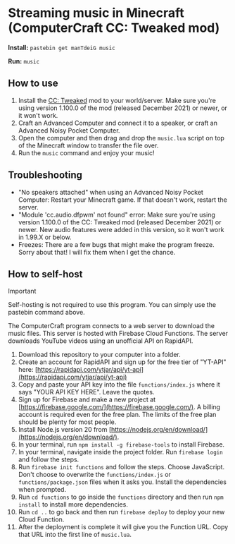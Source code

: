 # Streaming music in Minecraft (ComputerCraft CC: Tweaked mod)

**Install:** `pastebin get manTdeiG music`

**Run:** `music`

## How to use

1. Install the [CC: Tweaked](https://tweaked.cc/) mod to your world/server. Make sure you're using version 1.100.0 of the mod (released December 2021) or newer, or it won't work.
2. Craft an Advanced Computer and connect it to a speaker, or craft an Advanced Noisy Pocket Computer.
3. Open the computer and then drag and drop the `music.lua` script on top of the Minecraft window to transfer the file over.
4. Run the `music` command and enjoy your music!

## Troubleshooting
- "No speakers attached" when using an Advanced Noisy Pocket Computer: Restart your Minecraft game. If that doesn't work, restart the server.
- "Module 'cc.audio.dfpwm' not found" error: Make sure you're using version 1.100.0 of the CC: Tweaked mod (released December 2021) or newer. New audio features were added in this version, so it won't work in 1.99.X or below.
- Freezes: There are a few bugs that might make the program freeze. Sorry about that! I will fix them when I get the chance.

## How to self-host

> [!IMPORTANT]  
> Self-hosting is not required to use this program. You can simply use the pastebin command above.

The ComputerCraft program connects to a web server to download the music files. This server is hosted with Firebase Cloud Functions. The server downloads YouTube videos using an unofficial API on RapidAPI.

1. Download this repository to your computer into a folder.
2. Create an account for RapidAPI and sign up for the free tier of "YT-API" here: [https://rapidapi.com/ytjar/api/yt-api](https://rapidapi.com/ytjar/api/yt-api)
3. Copy and paste your API key into the file `functions/index.js` where it says "YOUR API KEY HERE". Leave the quotes.
4. Sign up for Firebase and make a new project at [https://firebase.google.com/](https://firebase.google.com/). A billing account is required even for the free plan. The limits of the free plan should be plenty for most people.
5. Install Node.js version 20 from [https://nodejs.org/en/download/](https://nodejs.org/en/download/).
6. In your terminal, run `npm install -g firebase-tools` to install Firebase.
7. In your terminal, navigate inside the project folder. Run `firebase login` and follow the steps.
8. Run `firebase init functions` and follow the steps. Choose JavaScript. Don't choose to overwrite the `functions/index.js` or `functions/package.json` files when it asks you. Install the dependencies when prompted.
9. Run `cd functions` to go inside the `functions` directory and then run `npm install` to install more dependencies.
10. Run `cd ..` to go back and then run `firebase deploy` to deploy your new Cloud Function.
11. After the deployment is complete it will give you the Function URL. Copy that URL into the first line of `music.lua`.
